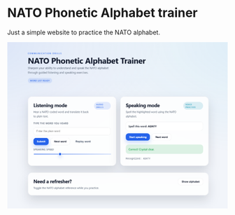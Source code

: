 # NATO Phonetic Alphabet trainer

Just a simple website to practice the NATO alphabet.

![A screenshot from the website](.github/assets/screenshot.png)
